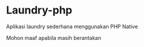 # Laundry-php
Aplikasi laundry sederhana menggunakan PHP Native


Mohon maaf apabila masih berantakan
